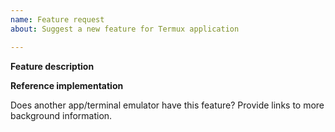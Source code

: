 ```yaml
---
name: Feature request
about: Suggest a new feature for Termux application

---
```


<!--
IMPORTANT:

1. Support of Android 5.x - 6.x is finished.
2. Fill the template AFTER comments.
-->

**Feature description**
<!--
Describe the feature and why you want it.
-->

**Reference implementation**

Does another app/terminal emulator have this feature?
Provide links to more background information.
